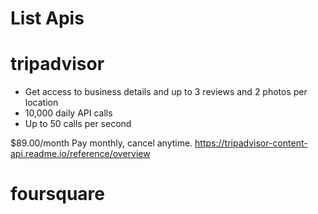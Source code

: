 # List Apis


# tripadvisor

- Get access to business details and up to 3 reviews and 2 photos per location
- 10,000 daily API calls
- Up to 50 calls per second

$89.00/month
Pay monthly, cancel anytime.
https://tripadvisor-content-api.readme.io/reference/overview

# foursquare

